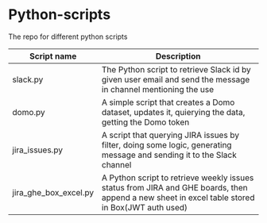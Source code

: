 # Python-scripts
The repo for different python scripts

| Script name | Description |
| ------------- | ------------- |
| slack.py| The Python script to retrieve Slack id by given user email and send the message in channel mentioning the use |
| domo.py | A simple script that creates a Domo dataset, updates it, quierying the data, getting the Domo token |
|jira_issues.py|A script that querying  JIRA issues by filter, doing some logic, generating message and sending it to the Slack channel |
|jira_ghe_box_excel.py|A Python script to retrieve weekly issues status from JIRA and GHE boards, then append a new sheet in excel table stored in Box(JWT auth used)|
